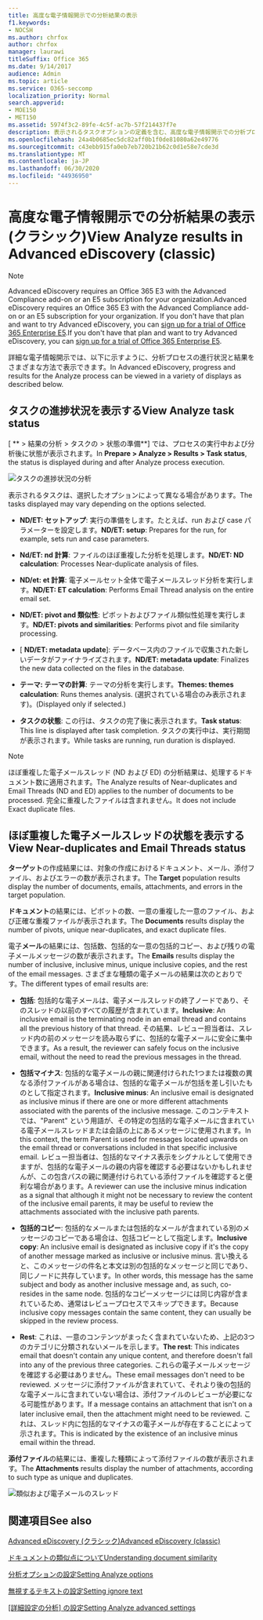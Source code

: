 ```yaml
---
title: 高度な電子情報開示での分析結果の表示
f1.keywords:
- NOCSH
ms.author: chrfox
author: chrfox
manager: laurawi
titleSuffix: Office 365
ms.date: 9/14/2017
audience: Admin
ms.topic: article
ms.service: O365-seccomp
localization_priority: Normal
search.appverid:
- MOE150
- MET150
ms.assetid: 5974f3c2-89fe-4c5f-ac7b-57f214437f7e
description: 表示されるタスクオプションの定義を含む、高度な電子情報開示での分析プロセスの結果を表示する場所について説明します。
ms.openlocfilehash: 24a4b0685ec5dc82aff0b1f0de81080a62e49776
ms.sourcegitcommit: c43ebb915fa0eb7eb720b21b62c0d1e58e7cde3d
ms.translationtype: MT
ms.contentlocale: ja-JP
ms.lasthandoff: 06/30/2020
ms.locfileid: "44936950"
---
```

# <a name="view-analyze-results-in-advanced-ediscovery-classic"></a><span data-ttu-id="9e259-103">高度な電子情報開示での分析結果の表示 (クラシック)</span><span class="sxs-lookup"><span data-stu-id="9e259-103">View Analyze results in Advanced eDiscovery (classic)</span></span>

> [!NOTE]
> <span data-ttu-id="9e259-104">Advanced eDiscovery requires an Office 365 E3 with the Advanced Compliance add-on or an E5 subscription for your organization.</span><span class="sxs-lookup"><span data-stu-id="9e259-104">Advanced eDiscovery requires an Office 365 E3 with the Advanced Compliance add-on or an E5 subscription for your organization.</span></span> <span data-ttu-id="9e259-105">If you don't have that plan and want to try Advanced eDiscovery, you can [sign up for a trial of Office 365 Enterprise E5](https://go.microsoft.com/fwlink/p/?LinkID=698279).</span><span class="sxs-lookup"><span data-stu-id="9e259-105">If you don't have that plan and want to try Advanced eDiscovery, you can [sign up for a trial of Office 365 Enterprise E5](https://go.microsoft.com/fwlink/p/?LinkID=698279).</span></span> 
  
<span data-ttu-id="9e259-106">詳細な電子情報開示では、以下に示すように、分析プロセスの進行状況と結果をさまざまな方法で表示できます。</span><span class="sxs-lookup"><span data-stu-id="9e259-106">In Advanced eDiscovery, progress and results for the Analyze process can be viewed in a variety of displays as described below.</span></span>
  
## <a name="view-analyze-task-status"></a><span data-ttu-id="9e259-107">タスクの進捗状況を表示する</span><span class="sxs-lookup"><span data-stu-id="9e259-107">View Analyze task status</span></span>

<span data-ttu-id="9e259-108">[ \*\* \> 結果の分析 \> タスクの \> 状態の準備\*\*] では、プロセスの実行中および分析後に状態が表示されます。</span><span class="sxs-lookup"><span data-stu-id="9e259-108">In **Prepare \> Analyze \> Results \> Task status**, the status is displayed during and after Analyze process execution.</span></span> 
  
![タスクの進捗状況の分析](../media/d0372978-ce08-4f4e-a1fc-aa918ae44364.png)
  
<span data-ttu-id="9e259-110">表示されるタスクは、選択したオプションによって異なる場合があります。</span><span class="sxs-lookup"><span data-stu-id="9e259-110">The tasks displayed may vary depending on the options selected.</span></span> 
  
- <span data-ttu-id="9e259-111">**ND/ET: セットアップ**: 実行の準備をします。たとえば、run および case パラメーターを設定します。</span><span class="sxs-lookup"><span data-stu-id="9e259-111">**ND/ET: setup**: Prepares for the run, for example, sets run and case parameters.</span></span>
    
- <span data-ttu-id="9e259-112">**Nd/ET: nd 計算**: ファイルのほぼ重複した分析を処理します。</span><span class="sxs-lookup"><span data-stu-id="9e259-112">**ND/ET: ND calculation**: Processes Near-duplicate analysis of files.</span></span>
    
- <span data-ttu-id="9e259-113">**ND/et: et 計算**: 電子メールセット全体で電子メールスレッド分析を実行します。</span><span class="sxs-lookup"><span data-stu-id="9e259-113">**ND/ET: ET calculation**: Performs Email Thread analysis on the entire email set.</span></span>
    
- <span data-ttu-id="9e259-114">**ND/ET: pivot and 類似性**: ピボットおよびファイル類似性処理を実行します。</span><span class="sxs-lookup"><span data-stu-id="9e259-114">**ND/ET: pivots and similarities**: Performs pivot and file similarity processing.</span></span>
    
- <span data-ttu-id="9e259-115">[ **ND/ET: metadata update**]: データベース内のファイルで収集された新しいデータがファイナライズされます。</span><span class="sxs-lookup"><span data-stu-id="9e259-115">**ND/ET: metadata update**: Finalizes the new data collected on the files in the database.</span></span>
    
- <span data-ttu-id="9e259-116">**テーマ: テーマの計算**: テーマの分析を実行します。</span><span class="sxs-lookup"><span data-stu-id="9e259-116">**Themes: themes calculation**: Runs themes analysis.</span></span> <span data-ttu-id="9e259-117">(選択されている場合のみ表示されます)。</span><span class="sxs-lookup"><span data-stu-id="9e259-117">(Displayed only if selected.)</span></span>
    
- <span data-ttu-id="9e259-118">**タスクの状態**: この行は、タスクの完了後に表示されます。</span><span class="sxs-lookup"><span data-stu-id="9e259-118">**Task status**: This line is displayed after task completion.</span></span> <span data-ttu-id="9e259-119">タスクの実行中は、実行期間が表示されます。</span><span class="sxs-lookup"><span data-stu-id="9e259-119">While tasks are running, run duration is displayed.</span></span>
    
> [!NOTE]
> <span data-ttu-id="9e259-120">ほぼ重複した電子メールスレッド (ND および ED) の分析結果は、処理するドキュメント数に適用されます。</span><span class="sxs-lookup"><span data-stu-id="9e259-120">The Analyze results of Near-duplicates and Email Threads (ND and ED) applies to the number of documents to be processed.</span></span> <span data-ttu-id="9e259-121">完全に重複したファイルは含まれません。</span><span class="sxs-lookup"><span data-stu-id="9e259-121">It does not include Exact duplicate files.</span></span> 
  
## <a name="view-near-duplicates-and-email-threads-status"></a><span data-ttu-id="9e259-122">ほぼ重複した電子メールスレッドの状態を表示する</span><span class="sxs-lookup"><span data-stu-id="9e259-122">View Near-duplicates and Email Threads status</span></span>

<span data-ttu-id="9e259-123">**ターゲット**の作成結果には、対象の作成におけるドキュメント、メール、添付ファイル、およびエラーの数が表示されます。</span><span class="sxs-lookup"><span data-stu-id="9e259-123">The **Target** population results display the number of documents, emails, attachments, and errors in the target population.</span></span> 
  
<span data-ttu-id="9e259-124">**ドキュメント**の結果には、ピボットの数、一意の重複した一意のファイル、および正確な重複ファイルが表示されます。</span><span class="sxs-lookup"><span data-stu-id="9e259-124">The **Documents** results display the number of pivots, unique near-duplicates, and exact duplicate files.</span></span> 
  
<span data-ttu-id="9e259-125">電子**メール**の結果には、包括数、包括的な一意の包括的コピー、および残りの電子メールメッセージの数が表示されます。</span><span class="sxs-lookup"><span data-stu-id="9e259-125">The **Emails** results display the number of inclusive, inclusive minus, unique inclusive copies, and the rest of the email messages.</span></span> <span data-ttu-id="9e259-126">さまざまな種類の電子メールの結果は次のとおりです。</span><span class="sxs-lookup"><span data-stu-id="9e259-126">The different types of email results are:</span></span> 
  
- <span data-ttu-id="9e259-127">**包括**: 包括的な電子メールは、電子メールスレッドの終了ノードであり、そのスレッドの以前のすべての履歴が含まれています。</span><span class="sxs-lookup"><span data-stu-id="9e259-127">**Inclusive**: An inclusive email is the terminating node in an email thread and contains all the previous history of that thread.</span></span> <span data-ttu-id="9e259-128">その結果、レビュー担当者は、スレッド内の前のメッセージを読み取らずに、包括的な電子メールに安全に集中できます。</span><span class="sxs-lookup"><span data-stu-id="9e259-128">As a result, the reviewer can safely focus on the inclusive email, without the need to read the previous messages in the thread.</span></span> 
    
- <span data-ttu-id="9e259-129">**包括マイナス**: 包括的な電子メールの親に関連付けられた1つまたは複数の異なる添付ファイルがある場合は、包括的な電子メールが包括を差し引いたものとして指定されます。</span><span class="sxs-lookup"><span data-stu-id="9e259-129">**Inclusive minus**: An inclusive email is designated as inclusive minus if there are one or more different attachments associated with the parents of the inclusive message.</span></span> <span data-ttu-id="9e259-130">このコンテキストでは、"Parent" という用語が、その特定の包括的な電子メールに含まれている電子メールスレッドまたは会話の上にあるメッセージに使用されます。</span><span class="sxs-lookup"><span data-stu-id="9e259-130">In this context, the term Parent is used for messages located upwards on the email thread or conversations included in that specific inclusive email.</span></span> <span data-ttu-id="9e259-131">レビュー担当者は、包括的なマイナス表示をシグナルとして使用できますが、包括的な電子メールの親の内容を確認する必要はないかもしれませんが、この包含パスの親に関連付けられている添付ファイルを確認すると便利な場合があります。</span><span class="sxs-lookup"><span data-stu-id="9e259-131">A reviewer can use the inclusive minus indication as a signal that although it might not be necessary to review the content of the inclusive email parents, it may be useful to review the attachments associated with the inclusive path parents.</span></span> 
    
- <span data-ttu-id="9e259-132">**包括的コピー**: 包括的なメールまたは包括的なメールが含まれている別のメッセージのコピーである場合は、包括コピーとして指定します。</span><span class="sxs-lookup"><span data-stu-id="9e259-132">**Inclusive copy**: An inclusive email is designated as inclusive copy if it's the copy of another message marked as inclusive or inclusive minus.</span></span> <span data-ttu-id="9e259-133">言い換えると、このメッセージの件名と本文は別の包括的なメッセージと同じであり、同じノードに共存しています。</span><span class="sxs-lookup"><span data-stu-id="9e259-133">In other words, this message has the same subject and body as another inclusive message and, as such, co-resides in the same node.</span></span> <span data-ttu-id="9e259-134">包括的なコピーメッセージには同じ内容が含まれているため、通常はレビュープロセスでスキップできます。</span><span class="sxs-lookup"><span data-stu-id="9e259-134">Because inclusive copy messages contain the same content, they can usually be skipped in the review process.</span></span> 
    
- <span data-ttu-id="9e259-135">**Rest**: これは、一意のコンテンツがまったく含まれていないため、上記の3つのカテゴリに分類されないメールを示します。</span><span class="sxs-lookup"><span data-stu-id="9e259-135">**The rest**: This indicates email that doesn't contain any unique content, and therefore doesn't fall into any of the previous three categories.</span></span> <span data-ttu-id="9e259-136">これらの電子メールメッセージを確認する必要はありません。</span><span class="sxs-lookup"><span data-stu-id="9e259-136">These email messages don't need to be reviewed.</span></span> <span data-ttu-id="9e259-137">メッセージに添付ファイルが含まれていて、それより後の包括的な電子メールに含まれていない場合は、添付ファイルのレビューが必要になる可能性があります。</span><span class="sxs-lookup"><span data-stu-id="9e259-137">If a message contains an attachment that isn't on a later inclusive email, then the attachment might need to be reviewed.</span></span> <span data-ttu-id="9e259-138">これは、スレッド内に包括的なマイナスの電子メールが存在することによって示されます。</span><span class="sxs-lookup"><span data-stu-id="9e259-138">This is indicated by the existence of an inclusive minus email within the thread.</span></span>
    
<span data-ttu-id="9e259-139">**添付ファイル**の結果には、重複した種類によって添付ファイルの数が表示されます。</span><span class="sxs-lookup"><span data-stu-id="9e259-139">The **Attachments** results display the number of attachments, according to such type as unique and duplicates.</span></span> 
  
![類似および電子メールのスレッド](../media/54491303-0ee3-4739-b42e-d1ee486842fd.png)
  
## <a name="see-also"></a><span data-ttu-id="9e259-141">関連項目</span><span class="sxs-lookup"><span data-stu-id="9e259-141">See also</span></span>

[<span data-ttu-id="9e259-142">Advanced eDiscovery (クラシック)</span><span class="sxs-lookup"><span data-stu-id="9e259-142">Advanced eDiscovery (classic)</span></span>](office-365-advanced-ediscovery.md)
  
[<span data-ttu-id="9e259-143">ドキュメントの類似点について</span><span class="sxs-lookup"><span data-stu-id="9e259-143">Understanding document similarity</span></span>](understand-document-similarity-in-advanced-ediscovery.md)
  
[<span data-ttu-id="9e259-144">分析オプションの設定</span><span class="sxs-lookup"><span data-stu-id="9e259-144">Setting Analyze options</span></span>](set-analyze-options-in-advanced-ediscovery.md)
  
[<span data-ttu-id="9e259-145">無視するテキストの設定</span><span class="sxs-lookup"><span data-stu-id="9e259-145">Setting ignore text</span></span>](set-ignore-text-in-advanced-ediscovery.md)
  
<span data-ttu-id="9e259-146">[[詳細設定の分析] の設定](view-analyze-results-in-advanced-ediscovery.md)</span><span class="sxs-lookup"><span data-stu-id="9e259-146">[Setting Analyze advanced settings](view-analyze-results-in-advanced-ediscovery.md)</span></span>

